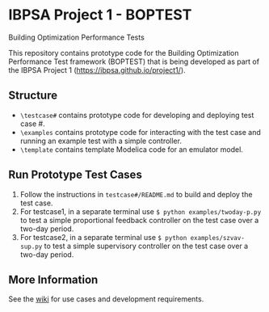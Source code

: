 # IBPSA Project 1 - BOPTEST
Building Optimization Performance Tests

This repository contains prototype code for the Building Optimization Performance Test framework (BOPTEST)
that is being developed as part of the IBPSA Project 1 (https://ibpsa.github.io/project1/).

## Structure
- ``\testcase#`` contains prototype code for developing and deploying test case #.
- ``\examples`` contains prototype code for interacting with the test case and running an example test with a simple controller.
- ``\template`` contains template Modelica code for an emulator model.

## Run Prototype Test Cases
1) Follow the instructions in ``testcase#/README.md`` to build and deploy the test case.
2) For testcase1, in a separate terminal use ``$ python examples/twoday-p.py`` to test a simple proportional feedback controller on the test case over a two-day period.
2) For testcase2, in a separate terminal use ``$ python examples/szvav-sup.py`` to test a simple supervisory controller on the test case over a two-day period.

## More Information
See the [wiki](https://github.com/ibpsa/project1-boptest/wiki) for use cases and development requirements.
